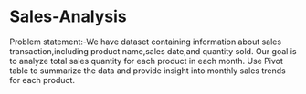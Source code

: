 # Sales-Analysis
Problem statement:-We have dataset containing information about sales transaction,including product name,sales date,and quantity sold.
Our goal is to analyze total sales quantity for each product in each month.
Use Pivot table to summarize the data and provide insight into monthly sales trends for each product.
